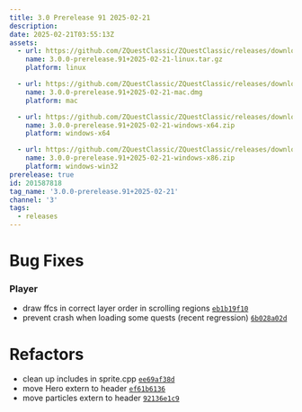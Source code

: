 ```yaml
---
title: 3.0 Prerelease 91 2025-02-21
description: 
date: 2025-02-21T03:55:13Z
assets: 
  - url: https://github.com/ZQuestClassic/ZQuestClassic/releases/download/3.0.0-prerelease.91%2B2025-02-21/3.0.0-prerelease.91%2B2025-02-21-linux.tar.gz
    name: 3.0.0-prerelease.91+2025-02-21-linux.tar.gz
    platform: linux

  - url: https://github.com/ZQuestClassic/ZQuestClassic/releases/download/3.0.0-prerelease.91%2B2025-02-21/3.0.0-prerelease.91%2B2025-02-21-mac.dmg
    name: 3.0.0-prerelease.91+2025-02-21-mac.dmg
    platform: mac

  - url: https://github.com/ZQuestClassic/ZQuestClassic/releases/download/3.0.0-prerelease.91%2B2025-02-21/3.0.0-prerelease.91%2B2025-02-21-windows-x64.zip
    name: 3.0.0-prerelease.91+2025-02-21-windows-x64.zip
    platform: windows-x64

  - url: https://github.com/ZQuestClassic/ZQuestClassic/releases/download/3.0.0-prerelease.91%2B2025-02-21/3.0.0-prerelease.91%2B2025-02-21-windows-x86.zip
    name: 3.0.0-prerelease.91+2025-02-21-windows-x86.zip
    platform: windows-win32
prerelease: true
id: 201587818
tag_name: '3.0.0-prerelease.91+2025-02-21'
channel: '3'
tags:
  - releases
---
```





# Bug Fixes

### Player

- draw ffcs in correct layer order in scrolling regions [`eb1b19f10`](https://github.com/ZQuestClassic/ZQuestClassic/commit/eb1b19f102130cfe337d80c602305cd1acdf4b31)
- prevent crash when loading some quests (recent regression) [`6b028a02d`](https://github.com/ZQuestClassic/ZQuestClassic/commit/6b028a02dfc93f51083f9990f7d2406e39b664c9)

# Refactors

- clean up includes in sprite.cpp [`ee69af38d`](https://github.com/ZQuestClassic/ZQuestClassic/commit/ee69af38dbdf34b3a769f4c7177d59d5ff6630bd)
- move Hero extern to header [`ef61b6136`](https://github.com/ZQuestClassic/ZQuestClassic/commit/ef61b61363277c488bbd02344499a8c77620bf4c)
- move particles extern to header [`92136e1c9`](https://github.com/ZQuestClassic/ZQuestClassic/commit/92136e1c93b0b4c9fd42afda7bbfd0f4d627ed68)
